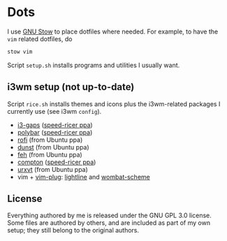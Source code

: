 # Dots
I use [GNU Stow](http://brandon.invergo.net/news/2012-05-26-using-gnu-stow-to-manage-your-dotfiles.html) to place dotfiles where needed. For example, to have the `vim` related dotfiles, do
```bash
stow vim
```
Script ``setup.sh`` installs programs and utilities I usually want.

## i3wm setup (not up-to-date)
Script ``rice.sh`` installs themes and icons plus the i3wm-related packages I currently use (see i3wm `config`).
- [i3-gaps](https://github.com/Airblader/i3) ([speed-ricer ppa](https://launchpad.net/~kgilmer/+archive/ubuntu/speed-ricer))
- [polybar](https://github.com/polybar/polybar) ([speed-ricer ppa](https://launchpad.net/~kgilmer/+archive/ubuntu/speed-ricer))
- [rofi](https://github.com/davatorium/rofi) (from Ubuntu ppa)
- [dunst](https://github.com/dunst-project/dunst) (from Ubuntu ppa)
- [feh](https://github.com/derf/feh) (from Ubuntu ppa)
- [compton](https://github.com/chjj/compton) ([speed-ricer ppa](https://launchpad.net/~kgilmer/+archive/ubuntu/speed-ricer))
- [urxvt](https://wiki.archlinux.org/index.php/Rxvt-unicode) (from Ubuntu ppa)
- vim + [vim-plug](https://github.com/junegunn/vim-plug): [lightline](https://github.com/itchyny/lightline.vim) and [wombat-scheme](https://github.com/sheerun/vim-wombat-scheme)

## License
Everything authored by me is released under the GNU GPL 3.0 license. Some files are authored by others, and are included as part of my own setup; they still belong to the original authors.
